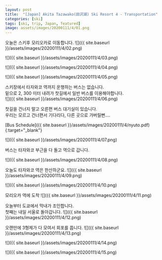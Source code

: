 ```yaml
---
layout: post
title:  "[Japan] Akita Tazawako(田沢湖) Ski Resort 4 - Transportation"
categories: [ski]
tags: [ski, trip, Japan, featured]
image: assets/images/20200111/4/01.png
---
```

오늘은 스키후 모리오카로 이동합니다.
![]({{ site.baseurl }}/assets/images/20200111/4/02.png)

![]({{ site.baseurl }}/assets/images/20200111/4/03.png)

![]({{ site.baseurl }}/assets/images/20200111/4/04.png)

![]({{ site.baseurl }}/assets/images/20200111/4/05.png)

스키장에서 타자와코 역까지 운행하는 버스는 없습니다.    
밑으로 2, 300 미터 내려가 찻길에서 일반 버스를 이용해야합니다.          
![]({{ site.baseurl }}/assets/images/20200111/4/06.png)

찻길을 건너지 말고 오른편 버스 대기실이 있습니다.    
우리는 모르고 건너편서 기다리다, 다른 곳으로 가버릴뻔....

[Bus Schedule]({{ site.baseurl }}/assets/images/20200111/4/nyuto.pdf){:target="_blank"}


![]({{ site.baseurl }}/assets/images/20200111/4/07.png)

버스는 타자와코 부근을 다 돌고 역으로 갑니다.

![]({{ site.baseurl }}/assets/images/20200111/4/08.png)

오늘도 타자와코 역은 한산하군요.
![]({{ site.baseurl }}/assets/images/20200111/4/09.png)


![]({{ site.baseurl }}/assets/images/20200111/4/10.png)

모리오카 역에 도착
![]({{ site.baseurl }}/assets/images/20200111/4/11.png)

오늘부터 도쿄에서 막내가 조인합니다.  
첫째는 내일 서울로 돌아갑니다. 
![]({{ site.baseurl }}/assets/images/20200111/4/12.png)

오랜만에 3형제가 다 모여서 회포를 풉니다.
![]({{ site.baseurl }}/assets/images/20200111/4/13.png)

![]({{ site.baseurl }}/assets/images/20200111/4/14.png)

![]({{ site.baseurl }}/assets/images/20200111/4/15.png)
